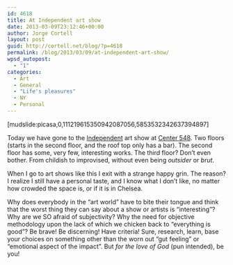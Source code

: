 ```yaml
---
id: 4618
title: At Independent art show
date: 2013-03-09T23:12:46+00:00
author: Jorge Cortell
layout: post
guid: http://cortell.net/blog/?p=4618
permalink: /blog/2013/03/09/at-independent-art-show/
wpsd_autopost:
  - "1"
categories:
  - Art
  - General
  - "Life's pleasures"
  - NY
  - Personal
---
```

[mudslide:picasa,0,111219615350942087056,5853532342637394897]

Today we have gone to the <a title="http://independentnewyork.com" href="http://independentnewyork.com" target="_blank">Independent</a> art show at <a title="http://www.center548.com" href="http://www.center548.com" target="_blank">Center 548</a>. Two floors (starts in the second floor, and the roof top only has a bar). The second floor has some, very few, interesting works. The third floor? Don&#8217;t even bother. From childish to improvised, without even being _outsider_ or _brut_.

When I go to art shows like this I exit with a strange happy grin. The reason? I realize I still have a personal taste, and I know what I don&#8217;t like, no matter how crowded the space is, or if it is in Chelsea.

Why does everybody in the &#8220;art world&#8221; have to bite their tongue and think that the worst thing they can say about a show or artists is &#8220;interesting&#8221;? Why are we SO afraid of subjectivity? Why the need for objective methodology upon the lack of which we chicken back to &#8220;everything is good&#8221;? Be brave! Be discerning! Have criteria! Sure, research, learn, base your choices on something other than the worn out &#8220;gut feeling&#8221; or &#8220;emotional aspect of the impact&#8221;. But _for the love of God_ (pun intended), be you!